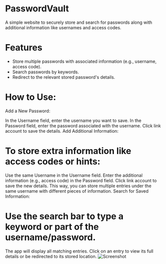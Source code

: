 # PasswordVault
A simple website to securely store and search for passwords along with additional information like usernames and access codes.

# Features
- Store multiple passwords with associated information (e.g., username, access code).
- Search passwords by keywords.
- Redirect to the relevant stored password's details.

  
# How to Use:
Add a New Password:

In the Username field, enter the username you want to save.
In the Password field, enter the password associated with the username.
Click link account to save the details.
Add Additional Information:

# To store extra information like access codes or hints:
Use the same Username in the Username field.
Enter the additional information (e.g., access code) in the Password field.
Click link account to save the new details.
This way, you can store multiple entries under the same username with different pieces of information.
Search for Saved Information:

# Use the search bar to type a keyword or part of the username/password.
The app will display all matching entries.
Click on an entry to view its full details or be redirected to its stored location.
![Screenshot](https://github.com/user-attachments/assets/5f4791a9-a6d9-4c26-a748-e0ae2816ba71)
